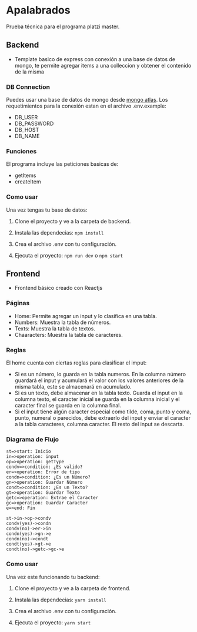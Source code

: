 # Apalabrados
Prueba técnica para el programa platzi master.

## Backend

- Template basico de express con conexión a una base de datos de mongo, te permite agregar items a una colleccion y obtener el contenido de la misma
### DB Connection

Puedes usar una base de datos de mongo desde  [mongo atlas](http:/https://www.mongodb.com/cloud/atlas/ "mongo atlas").
Los requetimientos para la conexión estan en el archivo .env.example:
- DB_USER
- DB_PASSWORD
- DB_HOST
- DB_NAME

### Funciones

El programa incluye las peticiones basicas de: 
- getItems 
- createItem

### Como usar
Una vez tengas tu base de datos:

1. Clone el proyecto y ve a la carpeta de backend.
	
2. Instala las dependecias:
	`npm install`
	
3. Crea el archivo .env con tu configuración.
4. Ejecuta el proyecto:
	`npm run dev` o `npm start`

## Frontend

- Frontend básico creado con Reactjs

### Páginas

* Home: Permite agregar un input y lo clasifica en una tabla.
* Numbers: Muestra la tabla de números.
* Texts: Muestra la tabla de textos.
* Chaaracters: Muestra la tabla de caracteres.

### Reglas

El home cuenta con ciertas reglas para clasificar el imput:

- Si es un número, lo guarda en la tabla numeros. En la columna número guardará el input y acumulará el valor con los valores anteriores de la misma tabla, este se almacenará en acumulado.
- Si es un texto, debe almacenar en la tabla texto. Guarda el input en la columna texto, el caracter inicial se guarda en la columna inicial y el caracter final se guarda en la columna final.
- Si el input tiene algún caracter especial como tilde, coma, punto y coma, punto, numeral o parecidos, debe extraerlo del input y enviar el caracter a la tabla caracteres, columna caracter. El resto del input se descarta.


### Diagrama de Flujo

```flow
st=>start: Inicio
in=>operation: input
op=>operation: getType
condv=>condition: ¿Es valido?
er=>operation: Error de tipo
condn=>condition: ¿Es un Número?
gn=>operation: Guardar Número
condt=>condition: ¿Es un Texto?
gt=>operation: Guardar Texto
getc=>operation: Extrae el Caracter
gc=>operation: Guardar Caracter
e=>end: Fin

st->in->op->condv
condv(yes)->condn
condv(no)->er->in
condn(yes)->gn->e
condn(no)->condt
condt(yes)->gt->e
condt(no)->getc->gc->e
```

### Como usar

Una vez este funcionando tu backend: 

1. Clone el proyecto y ve a la carpeta de frontend.
	
2. Instala las dependecias:
	`yarn install`
	
3. Crea el archivo .env con tu configuración.
4. Ejecuta el proyecto:
	`yarn start`